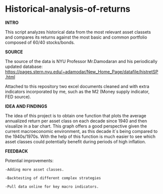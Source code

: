 # Historical-analysis-of-returns

**INTRO**

This script analyzes historical data from the most relevant asset classets
and compares its returns against the most basic and common portfolio composed
of 60/40 stocks/bonds.

**SOURCE**

The source of the data is NYU Professor Mr.Damodaran and his periodically updated database:
https://pages.stern.nyu.edu/~adamodar/New_Home_Page/datafile/histretSP.html

Attached to this repository two excel documents cleaned and with extra indicators incorporated by me, such as the M2 (Money supply indicator, FED source).

**IDEA AND FINDINGS**

The idea of this project is to obtain one function that plots the average annualized return per asset class on each decade since 1940 and then visualize
in a bar chart. This graph offers a good perspective given the current macroeconomic environment, as this decade it´s being compared to the 
1940s/1970s. With the help of this function is much easier to see which asset classes could potentially benefit during periods of high inflation.

**FEEDBACK**

Potential improvements: 

    -Adding more asset classes.

    -Backtesting of different complex strategies

    -Pull data online for key macro indicators.

